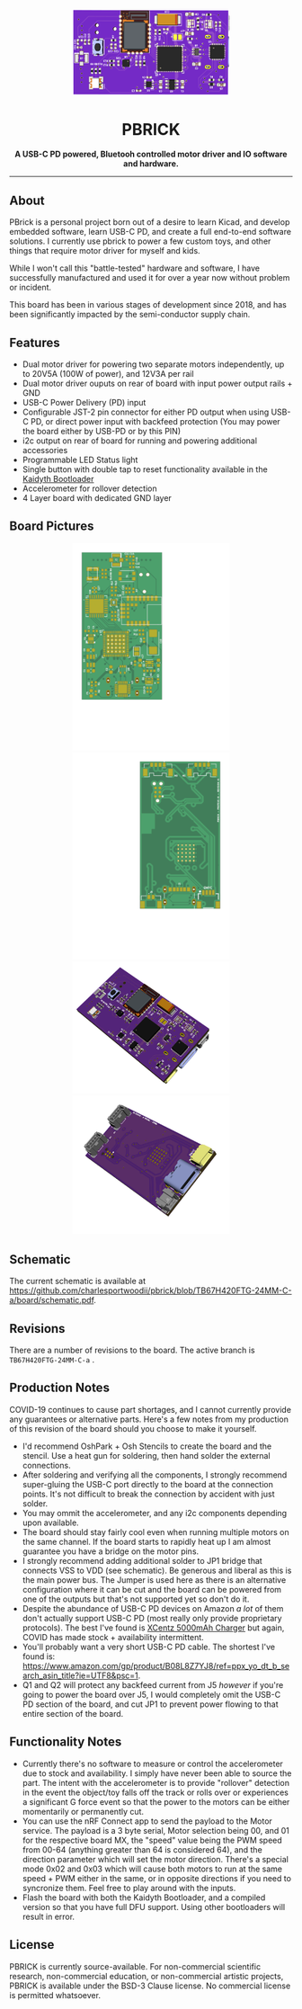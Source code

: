 <div align="center">
  <img src="https://raw.githubusercontent.com/charlesportwoodii/pbrick/TB67H420FTG-24MM-C-a/pbrick.png" width="280"/>

  <h1>PBRICK</h1>

  <p>
    <strong>A USB-C PD powered, Bluetooh controlled motor driver and IO software and hardware.</strong>
  </p>
  <hr />
</div>

## About
PBrick is a personal project born out of a desire to learn Kicad, and develop embedded software, learn USB-C PD, and create a full end-to-end software solutions. I currently use pbrick to power a few custom toys, and other things that require motor driver for myself and kids.

While I won't call this "battle-tested" hardware and software, I have successfully manufactured and used it for over a year now without problem or incident.

This board has been in various stages of development since 2018, and has been significantly impacted by the semi-conductor supply chain.

## Features

- Dual motor driver for powering two separate motors independently, up to 20V5A (100W of power), and 12V3A per rail
- Dual motor driver ouputs on rear of board with input power output rails + GND
- USB-C Power Delivery (PD) input
- Configurable JST-2 pin connector for either PD output when using USB-C PD, or direct power input with backfeed protection
    (You may power the board either by USB-PD or by this PIN)
- i2c output on rear of board for running and powering additional accessories
- Programmable LED Status light
- Single button with double tap to reset functionality available in the [Kaidyth Bootloader](https://github.com/kaidyth/nrf52_bootloader)
- Accelerometer for rollover detection
- 4 Layer board with dedicated GND layer

## Board Pictures

<div align="center">
  <img src="https://raw.githubusercontent.com/charlesportwoodii/pbrick/TB67H420FTG-24MM-C-a/board/board-front.svg" width="280"/>
  <img src="https://raw.githubusercontent.com/charlesportwoodii/pbrick/TB67H420FTG-24MM-C-a/board/board-back.svg" width="280"/>

  <br />
  <img src="https://raw.githubusercontent.com/charlesportwoodii/pbrick/TB67H420FTG-24MM-C-a/board_front.png" width="280"/>

  <img src="https://raw.githubusercontent.com/charlesportwoodii/pbrick/TB67H420FTG-24MM-C-a/board_rear.png" width="280"/>
</div>

## Schematic
The current schematic is available at https://github.com/charlesportwoodii/pbrick/blob/TB67H420FTG-24MM-C-a/board/schematic.pdf.

## Revisions
There are a number of revisions to the board. The active branch is `TB67H420FTG-24MM-C-a` .

## Production Notes
COVID-19 continues to cause part shortages, and I cannot currently provide any guarantees or alternative parts. Here's a few notes from my production of this revision of the board should you choose to make it yourself.

- I'd recommend OshPark + Osh Stencils to create the board and the stencil. Use a heat gun for soldering, then hand solder the external connections.
- After soldering and verifying all the components, I strongly recommend super-gluing the USB-C port directly to the board at the connection points. It's not difficult to break the connection by accident with just solder.
- You may ommit the accelerometer, and any i2c components depending upon available.
- The board should stay fairly cool even when running multiple motors on the same channel. If the board starts to rapidly heat up I am almost guarantee you have a bridge on the motor pins.
- I strongly recommend adding additional solder to JP1 bridge that connects VSS to VDD (see schematic). Be generous and liberal as this is the main power bus. The Jumper is used here as there is an alternative configuration where it can be cut and the board can be powered from one of the outputs but that's not supported yet so don't do it.
- Despite the abundance of USB-C PD devices on Amazon _a lot_ of them don't actually support USB-C PD (most really only provide proprietary protocols). The best I've found is [XCentz 5000mAh Charger](https://www.amazon.com/gp/product/B07LB18B73/ref=ppx_yo_dt_b_search_asin_title?ie=UTF8&psc=1) but again, COVID has made stock + availability intermittent.
- You'll probably want a very short USB-C PD cable. The shortest I've found is: https://www.amazon.com/gp/product/B08L8Z7YJ8/ref=ppx_yo_dt_b_search_asin_title?ie=UTF8&psc=1.
- Q1 and Q2 will protect any backfeed current from J5 _however_ if you're going to power the board over J5, I would completely omit the USB-C PD section of the board, and cut JP1 to prevent power flowing to that entire section of the board.

## Functionality Notes

- Currently there's no software to measure or control the accelerometer due to stock and availability. I simply have never been able to source the part. The intent with the accelerometer is to provide "rollover" detection in the event the object/toy falls off the track or rolls over or experiences a significant G force event so that the power to the motors can be either momentarily or permanently cut.
- You can use the nRF Connect app to send the payload to the Motor service. The payload is a 3 byte serial, <MOTOR><SPEED><DIRECTION>
Motor selection being 00, and 01 for the respective board MX, the "speed" value being the PWM speed from 00-64 (anything greater than 64 is considered 64), and the direction parameter which will set the motor direction. There's a special mode 0x02 and 0x03 which will cause both motors to run at the same speed + PWM either in the same, or in opposite directions if you need to syncronize them. Feel free to play around with the inputs.
- Flash the board with both the Kaidyth Bootloader, and a compiled version so that you have full DFU support. Using other bootloaders will result in error.

## License

PBRICK is currently source-available. For non-commercial scientific research, non-commercial education, or non-commercial artistic projects, PBRICK is available under the BSD-3 Clause license. No commercial license is permitted whatsoever.